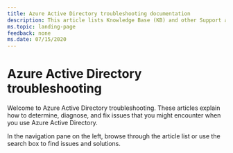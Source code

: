 ```yaml
---
title: Azure Active Directory troubleshooting documentation
description: This article lists Knowledge Base (KB) and other Support articles for Azure Active Directory.
ms.topic: landing-page
feedback: none
ms.date: 07/15/2020
---
```

# Azure Active Directory troubleshooting

Welcome to Azure Active Directory troubleshooting. These articles explain how to determine, diagnose, and fix issues that you might encounter when you use Azure Active Directory.

In the navigation pane on the left, browse through the article list or use the search box to find issues and solutions.

